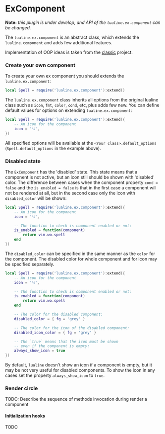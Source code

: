 # ExComponent

**Note:** _this plugin is under develop, and API of the `lualine.ex.component`
can be changed._

The `lualine.ex.component` is an abstract class, which extends the
`lualine.component` and adds few additional features.

Implementation of OOP ideas is taken from the
[classic](https://github.com/rxi/classic/blob/master/classic.lua) project.

### Create your own component

To create your own ex component you should extends the `lualine.ex.component`:

```lua
local Spell = require('lualine.ex.component'):extend()
```

The `lualine.ex.component` class inherits all options from the original lualine class such as `icon`,
`fmt`, `color`, `cond`, etc, plus adds few new. You can define default values for options on extending 
`lualine.ex.component`:

```lua
local Spell = require('lualine.ex.component'):extend({
    -- An icon for the component
    icon = '⅍',
})
```

All specified options will be available at the `<Your class>.default_options`
(`Spell.default_options` in the example above).

### Disabled state

The `ExComponent` has the 'disabled' state. This state means that a component
is not active, but an icon still should be shown with 'disabled' color. The
difference between cases when the component property `cond = false` and the
`is_enabled = false` is that in the first case a component will not be rendered
at all, but in the second case only the icon with `disabled_color` will be
shown:

```lua
local Spell = require('lualine.ex.component'):extend({
    -- An icon for the component
    icon = '⅍',

    -- The function to check is component enabled or not:
    is_enabled = function(component)
        return vim.wo.spell
    end
})
```

The `disabled_color` can be specified in the same manner as the `color` for the
component. The disabled color for whole component and for icon may be specified
separately.

```lua
local Spell = require('lualine.ex.component'):extend({
    -- An icon for the component
    icon = '⅍',

    -- The function to check is component enabled or not:
    is_enabled = function(component)
        return vim.wo.spell
    end

    -- The color for the disabled component:
    disabled_color = { fg = 'grey' }

    -- The color for the icon of the disabled component:
    disabled_icon_color = { fg = 'grey' }

    -- The `true` means that the icon must be shown
    -- even if the component is empty:
    always_show_icon = true
})
```

By default, `lualine` doesn't show an icon if a component is empty, but it
may be not very useful for disabled components. To show the icon in any cases
set the property `always_show_icon` to `true`.

### Render circle

TODO: Describe the sequence of methods invocation during render a component

#### Initialization hooks

TODO


